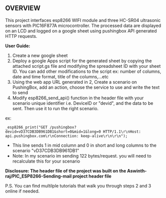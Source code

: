 ## OVERVIEW
This project interfaces esp8266 WIFI module and three HC-SR04 ultrasonic sensors with PIC16F877A microcontroller. The processed data are displayed on an LCD and logged on a google sheet using pushingbox API generated HTTP requests.

**User Guide:**
1) Create a new google sheet
2) Deploy a google Apps script for the generated sheet by copying the attached script.gs file and modifying the spreadsheet ID with your sheet ID. You can add other modifications to the script ex: number of columns, date and time format, title of the columns,...etc
3) Using the web app URL generated in 2, Create a scenario on PushingBox, add an action, choose the service to use and write the text to send
4) Modify esp8266_send_api() function in the header file with your scenario unique identifier i.e. DeviceID or "devid", and the data to be sent. Then use it to run the right scenario.

ex:
```
_esp8266_print("GET /pushingbox?devid=vD37CDB3DB961DB1&short=0&mid=1&long=0 HTTP/1.1\r\nHost: api.pushingbox.com\r\nConnection: keep-alive\r\n\r\n");
```
  
  * This line sends 1 in mid column and 0 in short and long columns to the scenario "vD37CDB3DB961DB1"
  * Note: In my scenario im sending 122 bytes/request. you will need to recalculate this for your scenario

**Disclosure: The header file of the project was built on the Aswinth-raj/PIC_ESP8266-Sending-mail project header file**

P.S. You can find multilple tutorials that walk you through steps 2 and 3 online if needed.
